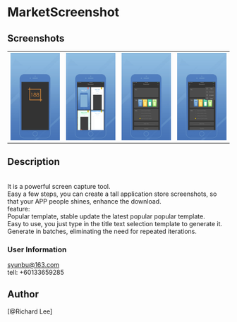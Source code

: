# MarketScreenshot


## Screenshots

<table align="center" border="0">

<tr>
<td> <img src="https://raw.githubusercontent.com/FennellTina/MarketScreenshot/master/IMG/0.JPG"> </td>
<td> <img src="https://raw.githubusercontent.com/FennellTina/MarketScreenshot/master/IMG/2.JPG"> </td>
<td> <img src="https://raw.githubusercontent.com/FennellTina/MarketScreenshot/master/IMG/3.JPG"> </td>
<td> <img src="https://raw.githubusercontent.com/FennellTina/MarketScreenshot/master/IMG/4.JPG"> </td>
</tr>

<tr>

</tr>


</table>

## Description
<br>
It is a powerful screen capture tool.
<br>
Easy a few steps, you can create a tall application store screenshots, so that your APP people shines, enhance the download.
<br>
feature:
<br>
Popular template, stable update the latest popular popular template.
<br>
Easy to use, you just type in the title text selection template to generate it.
<br>
Generate in batches, eliminating the need for repeated iterations.
<br>




### User Information
syunbu@163.com
<br>
tell: +60133659285



## Author

[@Richard Lee]


